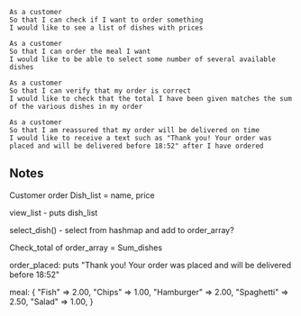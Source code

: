 ```
As a customer
So that I can check if I want to order something
I would like to see a list of dishes with prices

As a customer
So that I can order the meal I want
I would like to be able to select some number of several available dishes

As a customer
So that I can verify that my order is correct
I would like to check that the total I have been given matches the sum of the various dishes in my order

As a customer
So that I am reassured that my order will be delivered on time
I would like to receive a text such as "Thank you! Your order was placed and will be delivered before 18:52" after I have ordered
```

Notes
------------------------
Customer order
Dish_list = name, price

view_list - puts dish_list

select_dish() - select from hashmap and add to order_array?

Check_total of order_array = Sum_dishes

order_placed: puts "Thank you! Your order was placed and will be delivered before 18:52"


meal: {
"Fish" => 2.00,
"Chips" => 1.00,
"Hamburger" => 2.00,
"Spaghetti" => 2.50,
"Salad" => 1.00,
}
